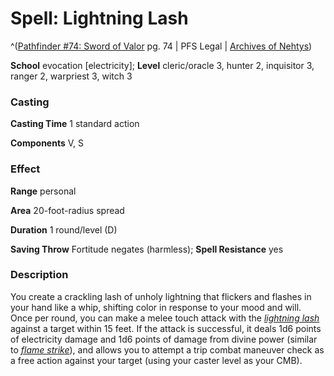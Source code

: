 # Spell: Lightning Lash

^([Pathfinder #74: Sword of Valor][ss-lightning-lash] pg. 74 | PFS Legal | [Archives of Nehtys][sn-lightning-lash])

**School** evocation [electricity]; **Level** cleric/oracle 3, hunter 2, inquisitor 3, ranger 2, warpriest 3, witch 3

### Casting

**Casting Time** 1 standard action  

**Components** V, S

### Effect

**Range** personal  

**Area** 20-foot-radius spread  

**Duration** 1 round/level (D)  

**Saving Throw** Fortitude negates (harmless); **Spell Resistance** yes

### Description

You create a crackling lash of unholy lightning that flickers and flashes in your hand like a whip, shifting color in response to your mood and will. Once per round, you can make a melee touch attack with the _[lightning lash]_ against a target within 15 feet. If the attack is successful, it deals 1d6 points of electricity damage and 1d6 points of damage from divine power (similar to _[flame strike]_), and allows you to attempt a trip combat maneuver check as a free action against your target (using your caster level as your CMB).

[ss-lightning-lash]: http://paizo.com/products/btpy90qb
[sn-lightning-lash]: http://www.archivesofnethys.com/SpellDisplay.aspx?ItemName=Lightning%20Lash
[lightning lash]: http://www.archivesofnethys.com/SpellDisplay.aspx?ItemName=lightning%20lash
[flame strike]: http://www.archivesofnethys.com/SpellDisplay.aspx?ItemName=flame%20strike